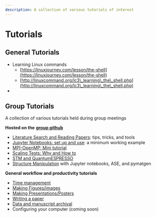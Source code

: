 ```yaml
---
description: A collection of various tutorials of interest
---
```


# Tutorials

## General T**utorials**

* Learning Linux commands
  * &#x20;[https://linuxjourney.com/lesson/the-shell](https://linuxjourney.com/lesson/the-shell)
  * [http://linuxcommand.org/lc3\_learning\_the\_shell.php](http://linuxcommand.org/lc3\_learning\_the\_shell.php)
*

## **Group Tutorials**

A collection of various tutorials held during group meetings

**Hosted on the** [**group github**](https://github.com/wangmatgroup)

* [Literature Search and Reading Papers](https://github.com/wangmatgroup/tutorials/tree/main/LitSearch): tips, tricks, and tools
* [Jupyter Notebooks: set up and use](https://github.com/wangmatgroup/tutorials/blob/main/Structure-manipulation/Tutorial-Jupyter%20Notebook%20and%20Python%20set%20up.ipynb): a minimum working example
* [MPI-OpenMP: Mini tutorial](https://github.com/wangmatgroup/tutorials/tree/main/MPI-OpenMP)
* [Scaling Tests: Why and How to](https://github.com/wangmatgroup/tutorials/tree/main/Supercomputer-scaling)
* [STM and QuantumESPRESSO](https://github.com/wangmatgroup/tutorials/tree/main/QE-STM-postprocessing)
* [Structure Manipulation](https://github.com/wangmatgroup/tutorials/tree/main/Structure-manipulation) with Jupyter notebooks, ASE, and pymatgen

**General workflow and productivity tutorials**

* [Time management](https://github.com/wangmatgroup/tutorials/blob/main/time-management-20221130.pdf)
* [Making Figures/images](https://github.com/wangmatgroup/tutorials/tree/main/Figure-making)
* [Making Presentations/Posters](https://github.com/wangmatgroup/tutorials/tree/main/PresentationPoster)
* [Writing a paper](https://github.com/wangmatgroup/tutorials/blob/main/Writing-Papers/writing-papers-202309.pdf)
* [Data and manuscript archival](https://github.com/wangmatgroup/tutorials/blob/main/Writing-Papers/data-archiving-202309.pdf)
* Configuring your computer (coming soon)
